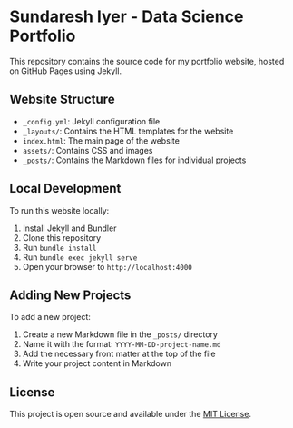 # Sundaresh Iyer - Data Science Portfolio

This repository contains the source code for my  portfolio website, hosted on GitHub Pages using Jekyll.

## Website Structure

- `_config.yml`: Jekyll configuration file
- `_layouts/`: Contains the HTML templates for the website
- `index.html`: The main page of the website
- `assets/`: Contains CSS and images
- `_posts/`: Contains the Markdown files for individual projects

## Local Development

To run this website locally:

1. Install Jekyll and Bundler
2. Clone this repository
3. Run `bundle install`
4. Run `bundle exec jekyll serve`
5. Open your browser to `http://localhost:4000`

## Adding New Projects

To add a new project:

1. Create a new Markdown file in the `_posts/` directory
2. Name it with the format: `YYYY-MM-DD-project-name.md`
3. Add the necessary front matter at the top of the file
4. Write your project content in Markdown

## License

This project is open source and available under the [MIT License](LICENSE).
